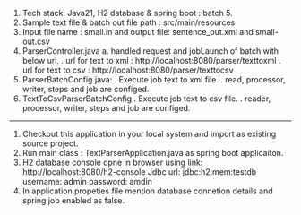1. Tech stack: Java21, H2 database & spring boot : batch 5.
2. Sample text file & batch out file path : src/main/resources
3. Input file name : small.in and output file: sentence_out.xml and small-out.csv
4. ParserController.java
    a. handled request and jobLaunch of batch with below url,
       . url for text to xml : http://localhost:8080/parser/texttoxml
       . url for text to csv : http://localhost:8080/parser/texttocsv
5. ParserBatchConfig.java:
       . Execute job text to xml file.
       . read, processor, writer, steps and job are configed.
7. TextToCsvParserBatchConfig
       . Execute job text to csv file.
       . reader, processor, writer, steps and job are configed. 
------------------------------------------------------------------------------

1. Checkout this application in your local system and import as existing source project.
2. Run main class : TextParserApplication.java as spring boot applicaiton.
3. H2 database console opne in browser using link: http://localhost:8080/h2-console
       Jdbc url: jdbc:h2:mem:testdb
       username: admin
       password: amdin   
4. In application.propeties file mention database connetion details and spring job enabled as false.
